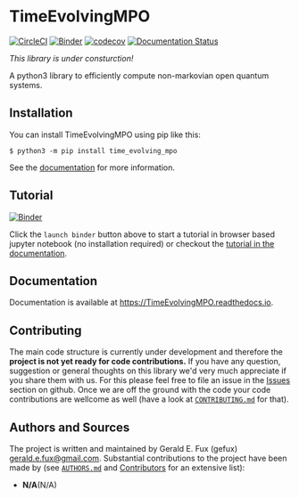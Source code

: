 # TimeEvolvingMPO
[![CircleCI](https://circleci.com/gh/gefux/TimeEvolvingMPO.svg?style=svg)](https://circleci.com/gh/gefux/TimeEvolvingMPO)
[![Binder](https://mybinder.org/badge_logo.svg)](https://mybinder.org/v2/gh/gefux/TimeEvolvingMPO/master?filepath=tutorial.ipynb)
[![codecov](https://codecov.io/gh/gefux/TimeEvolvingMPO/branch/master/graph/badge.svg)](https://codecov.io/gh/gefux/TimeEvolvingMPO)
[![Documentation Status](https://readthedocs.org/projects/timeevolvingmpo/badge/?version=latest)](https://timeevolvingmpo.readthedocs.io/en/latest/?badge=latest)

*This library is under consturction!*

 A python3 library to efficiently compute non-markovian open quantum systems.

 ## Installation
 You can install TimeEvolvingMPO using pip like this:
 ```
 $ python3 -m pip install time_evolving_mpo
 ```

 See the
 [documentation](https://TimeEvolvingMPO.readthedocs.io/en/latest/pages/install.html)
 for more information.


 ## Tutorial
 [![Binder](https://mybinder.org/badge_logo.svg)](https://mybinder.org/v2/gh/gefux/TimeEvolvingMPO/master?filepath=tutorial.ipynb)

 Click the `launch binder` button above to start a tutorial in browser based
 jupyter notebook (no installation required) or checkout the
 [tutorial in the documentation](https://TimeEvolvingMPO.readthedocs.io/en/latest/pages/tutorial.html).


 ## Documentation
 Documentation is available at <https://TimeEvolvingMPO.readthedocs.io>.


 ## Contributing
 The main code structure is currently under development and therefore the
 **project is not yet ready for code contributions.** If you have any question,
 suggestion or general thoughts on this library we'd very much appreciate if you
 share them with us. For this please feel free to file an issue in the
 [Issues](https://github.com/gefux/TimeEvolvingMPO/issues) section on github.
 Once we are off the ground with the code your code contributions are wellcome
 as well (have a look at [`CONTRIBUTING.md`](https://github.com/gefux/TimeEvolvingMPO/blob/master/CONTRIBUTING.md)
 for that).

 ## Authors and Sources
 The project is written and maintained by
 Gerald E. Fux (gefux) <gerald.e.fux@gmail.com>. Substantial contributions to
 the project have been made by
 (see [`AUTHORS.md`](https://github.com/gefux/TimeEvolvingMPO/blob/master/AUTHORS.md)
 and [Contributors](https://github.com/gefux/TimeEvolvingMPO/graphs/contributors) for
 an extensive list):

 * **N/A**(N/A)
